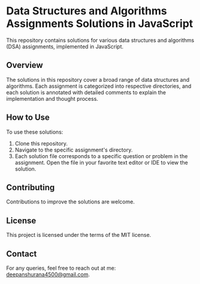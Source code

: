 # Data Structures and Algorithms Assignments Solutions in JavaScript

This repository contains solutions for various data structures and algorithms (DSA) assignments, implemented in JavaScript.



## Overview

The solutions in this repository cover a broad range of data structures and algorithms. Each assignment is categorized into respective directories, and each solution is annotated with detailed comments to explain the implementation and thought process.


## How to Use

To use these solutions:

1. Clone this repository.
2. Navigate to the specific assignment's directory.
3. Each solution file corresponds to a specific question or problem in the assignment. Open the file in your favorite text editor or IDE to view the solution.

## Contributing

Contributions to improve the solutions are welcome. 

## License

This project is licensed under the terms of the MIT license. 

## Contact

For any queries, feel free to reach out at me: deepanshurana4500@gmail.com.

